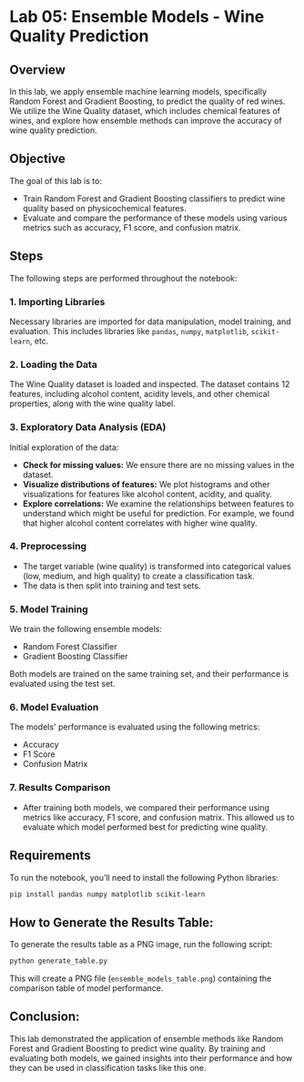 # Lab 05: Ensemble Models - Wine Quality Prediction

## Overview
In this lab, we apply ensemble machine learning models, specifically Random Forest and Gradient Boosting, to predict the quality of red wines. We utilize the Wine Quality dataset, which includes chemical features of wines, and explore how ensemble methods can improve the accuracy of wine quality prediction.

## Objective
The goal of this lab is to:
- Train Random Forest and Gradient Boosting classifiers to predict wine quality based on physicochemical features.
- Evaluate and compare the performance of these models using various metrics such as accuracy, F1 score, and confusion matrix.

## Steps
The following steps are performed throughout the notebook:

### 1. Importing Libraries
Necessary libraries are imported for data manipulation, model training, and evaluation. This includes libraries like `pandas`, `numpy`, `matplotlib`, `scikit-learn`, etc.

### 2. Loading the Data
The Wine Quality dataset is loaded and inspected. The dataset contains 12 features, including alcohol content, acidity levels, and other chemical properties, along with the wine quality label.

### 3. Exploratory Data Analysis (EDA)
Initial exploration of the data:
- **Check for missing values:** We ensure there are no missing values in the dataset.
- **Visualize distributions of features:** We plot histograms and other visualizations for features like alcohol content, acidity, and quality.
- **Explore correlations:** We examine the relationships between features to understand which might be useful for prediction. For example, we found that higher alcohol content correlates with higher wine quality.

### 4. Preprocessing
- The target variable (wine quality) is transformed into categorical values (low, medium, and high quality) to create a classification task.
- The data is then split into training and test sets.

### 5. Model Training
We train the following ensemble models:
- Random Forest Classifier
- Gradient Boosting Classifier

Both models are trained on the same training set, and their performance is evaluated using the test set.

### 6. Model Evaluation
The models' performance is evaluated using the following metrics:
- Accuracy
- F1 Score
- Confusion Matrix

### 7. Results Comparison
- After training both models, we compared their performance using metrics like accuracy, F1 score, and confusion matrix. This allowed us to evaluate which model performed best for predicting wine quality.

## Requirements
To run the notebook, you’ll need to install the following Python libraries:

```bash
pip install pandas numpy matplotlib scikit-learn
```
## How to Generate the Results Table:
To generate the results table as a PNG image, run the following script:

```bash
python generate_table.py
```
This will create a PNG file (`ensemble_models_table.png`) containing the comparison table of model performance.

## Conclusion:
This lab demonstrated the application of ensemble methods like Random Forest and Gradient Boosting to predict wine quality. By training and evaluating both models, we gained insights into their performance and how they can be used in classification tasks like this one.